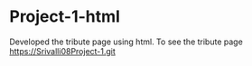 # Project-1-html
Developed the tribute page using html. To see the tribute page https://Srivalli08Project-1.git
